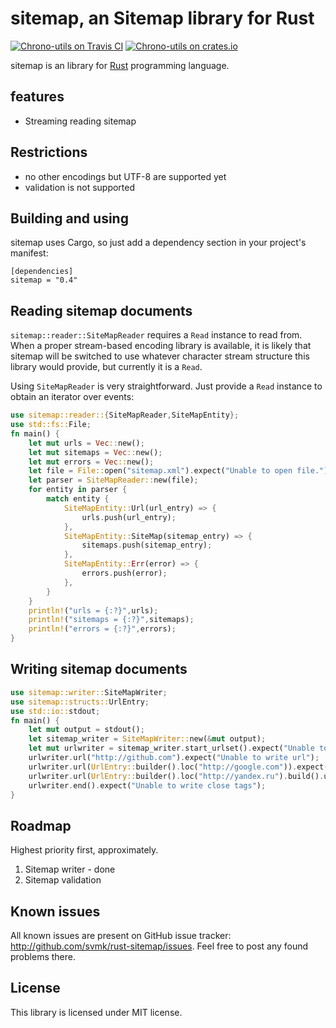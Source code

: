 # sitemap, an Sitemap library for Rust

[![Chrono-utils on Travis CI][travis-image]][travis]
[![Chrono-utils on crates.io][cratesio-image]][cratesio]

[travis-image]: https://travis-ci.org/svmk/rust-sitemap.svg?branch=master
[travis]: https://travis-ci.org/svmk/rust-sitemap
[cratesio-image]: https://img.shields.io/crates/v/sitemap.svg
[cratesio]: https://crates.io/crates/sitemap


sitemap is an library for [Rust](http://www.rust-lang.org/) programming language.

## features
* Streaming reading sitemap

## Restrictions
* no other encodings but UTF-8 are supported yet
* validation is not supported

## Building and using
sitemap uses Cargo, so just add a dependency section in your project's manifest:
```
[dependencies]
sitemap = "0.4"
```

## Reading sitemap documents
`sitemap::reader::SiteMapReader` requires a `Read` instance to read from. When a proper stream-based encoding library is available, it is likely that sitemap will be switched to use whatever character stream structure this library would provide, but currently it is a `Read`.

Using `SiteMapReader` is very straightforward. Just provide a `Read` instance to obtain an iterator over events:

```rust
use sitemap::reader::{SiteMapReader,SiteMapEntity};
use std::fs::File;
fn main() {
    let mut urls = Vec::new();
    let mut sitemaps = Vec::new();
    let mut errors = Vec::new();
    let file = File::open("sitemap.xml").expect("Unable to open file.");
    let parser = SiteMapReader::new(file);
    for entity in parser {
        match entity {
            SiteMapEntity::Url(url_entry) => {
                urls.push(url_entry);
            },
            SiteMapEntity::SiteMap(sitemap_entry) => {
                sitemaps.push(sitemap_entry);
            },
            SiteMapEntity::Err(error) => {
                errors.push(error);
            },
        }
    }
    println!("urls = {:?}",urls);
    println!("sitemaps = {:?}",sitemaps);
    println!("errors = {:?}",errors);
}
```

## Writing sitemap documents
```rust
use sitemap::writer::SiteMapWriter;
use sitemap::structs::UrlEntry;
use std::io::stdout;
fn main() {
    let mut output = stdout();
    let sitemap_writer = SiteMapWriter::new(&mut output);
    let mut urlwriter = sitemap_writer.start_urlset().expect("Unable to write urlset");
    urlwriter.url("http://github.com").expect("Unable to write url");
    urlwriter.url(UrlEntry::builder().loc("http://google.com")).expect("Unable to write url");
    urlwriter.url(UrlEntry::builder().loc("http://yandex.ru").build().unwrap()).expect("Unable to write url");
    urlwriter.end().expect("Unable to write close tags");
}
```

## Roadmap
Highest priority first, approximately.
1. Sitemap writer - done
2. Sitemap validation

## Known issues
All known issues are present on GitHub issue tracker: http://github.com/svmk/rust-sitemap/issues. Feel free to post any found problems there.

## License

This library is licensed under MIT license.



